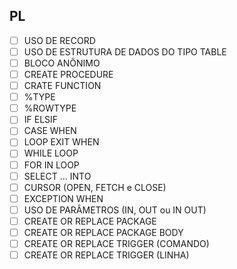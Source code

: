 ## PL
- [ ] USO DE RECORD
- [ ] USO DE ESTRUTURA DE DADOS DO TIPO TABLE
- [ ] BLOCO ANÔNIMO
- [ ] CREATE PROCEDURE
- [ ] CRATE FUNCTION
- [ ] %TYPE
- [ ] %ROWTYPE
- [ ] IF ELSIF
- [ ] CASE WHEN
- [ ] LOOP EXIT WHEN
- [ ] WHILE LOOP
- [ ] FOR IN LOOP
- [ ] SELECT ... INTO
- [ ] CURSOR (OPEN, FETCH e CLOSE)
- [ ] EXCEPTION WHEN
- [ ] USO DE PARÂMETROS (IN, OUT ou IN OUT)
- [ ] CREATE OR REPLACE PACKAGE
- [ ] CREATE OR REPLACE PACKAGE BODY
- [ ] CREATE OR REPLACE TRIGGER (COMANDO​)
- [ ] CREATE OR REPLACE TRIGGER (LINHA​)